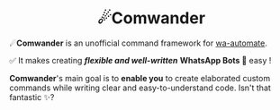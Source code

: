 <div align="center">
  
  # ☄Comwander
  
</div>

☄**Comwander** is an unofficial command framework for [wa-automate](https://github.com/open-wa/wa-automate-nodejs).

✅ It makes creating ***flexible and well-written*** **WhatsApp Bots 🤖** easy !

**Comwander**'s main goal is to **enable you** to create elaborated custom commands while writing clear and easy-to-understand code. Isn't that fantastic ✨?
